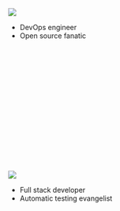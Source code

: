 

<div class="flex">
    <div class="col">
      <img class="img-responsive-50 img-circle" src="/img/simon.png">
      <ul class="no-list">
        <li>DevOps engineer</li>
        <li>Open source fanatic</li>
      </ul>
    </div>
    <div class="col">
      <img class="img-responsive-50 img-circle" style="margin-top: 250px" src="/img/nico.png">
      <ul class="no-list">
        <li>Full stack developer</li>
        <li>Automatic testing evangelist</li>
      </ul>
    </div>
</div>
